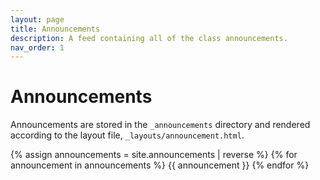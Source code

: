 ```yaml
---
layout: page
title: Announcements
description: A feed containing all of the class announcements.
nav_order: 1
---
```


# Announcements

Announcements are stored in the `_announcements` directory and rendered according to the layout file, `_layouts/announcement.html`.

{% assign announcements = site.announcements | reverse %}
{% for announcement in announcements %}
{{ announcement }}
{% endfor %}
